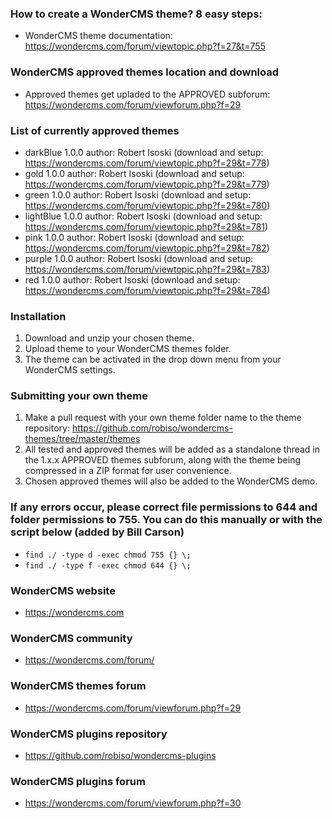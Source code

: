 ### How to create a WonderCMS theme? 8 easy steps:
- WonderCMS theme documentation: https://wondercms.com/forum/viewtopic.php?f=27&t=755

### WonderCMS approved themes location and download
- Approved themes get upladed to the APPROVED subforum: https://wondercms.com/forum/viewforum.php?f=29

### List of currently approved themes
- darkBlue 1.0.0 author: Robert Isoski (download and setup: https://wondercms.com/forum/viewtopic.php?f=29&t=778)
- gold 1.0.0 author: Robert Isoski (download and setup: https://wondercms.com/forum/viewtopic.php?f=29&t=779)
- green 1.0.0 author: Robert Isoski (download and setup: https://wondercms.com/forum/viewtopic.php?f=29&t=780)
- lightBlue 1.0.0 author: Robert Isoski (download and setup: https://wondercms.com/forum/viewtopic.php?f=29&t=781)
- pink 1.0.0 author: Robert Isoski (download and setup: https://wondercms.com/forum/viewtopic.php?f=29&t=782)
- purple 1.0.0 author: Robert Isoski (download and setup: https://wondercms.com/forum/viewtopic.php?f=29&t=783)
- red 1.0.0 author: Robert Isoski (download and setup: https://wondercms.com/forum/viewtopic.php?f=29&t=784)

### Installation
1. Download and unzip your chosen theme.
2. Upload theme to your WonderCMS themes folder.
2. The theme can be activated in the drop down menu from your WonderCMS settings.

### Submitting your own theme
1. Make a pull request with your own theme folder name to the theme repository: https://github.com/robiso/wondercms-themes/tree/master/themes
2. All tested and approved themes will be added as a standalone thread in the 1.x.x APPROVED themes subforum, along with the theme being compressed in a ZIP format for user convenience.
3. Chosen approved themes will also be added to the WonderCMS demo.

### If any errors occur, please correct file permissions to 644 and folder permissions to 755. You can do this manually or with the script below (added by Bill Carson)
  - `find ./ -type d -exec chmod 755 {} \;`
  - `find ./ -type f -exec chmod 644 {} \;`

### WonderCMS website
- https://wondercms.com

### WonderCMS community
- https://wondercms.com/forum/

### WonderCMS themes forum
- https://wondercms.com/forum/viewforum.php?f=29

### WonderCMS plugins repository
- https://github.com/robiso/wondercms-plugins

### WonderCMS plugins forum
- https://wondercms.com/forum/viewforum.php?f=30

